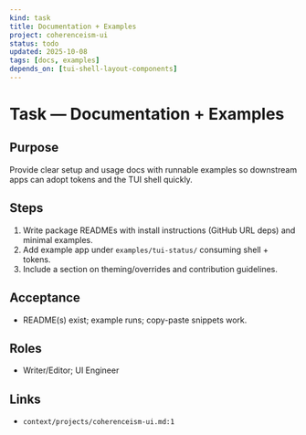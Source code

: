 ```yaml
---
kind: task
title: Documentation + Examples
project: coherenceism-ui
status: todo
updated: 2025-10-08
tags: [docs, examples]
depends_on: [tui-shell-layout-components]
---
```


# Task — Documentation + Examples

## Purpose
Provide clear setup and usage docs with runnable examples so downstream apps can adopt tokens and the TUI shell quickly.

## Steps
1) Write package READMEs with install instructions (GitHub URL deps) and minimal examples.
2) Add example app under `examples/tui-status/` consuming shell + tokens.
3) Include a section on theming/overrides and contribution guidelines.

## Acceptance
- README(s) exist; example runs; copy-paste snippets work.

## Roles
- Writer/Editor; UI Engineer

## Links
- `context/projects/coherenceism-ui.md:1`

